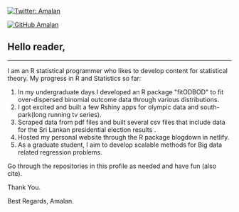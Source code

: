 [![Twitter: Amalan](https://img.shields.io/twitter/follow/Amalan_Con_Stat?style=social)](https://twitter.com/Amalan_Con_Stat)

[![GitHub Amalan](https://img.shields.io/github/followers/Amalan-ConStat?label=follow&style=social)](https://github.com/Amalan-ConStat)

## Hello reader, 
---

I am an R statistical programmer who likes to develop content for statistical theory. My progress in R and Statistics so far:
1. In my undergraduate days I developed an R package "fitODBOD" to fit over-dispersed binomial outcome data through various distributions. 
2. I got excited and built a few Rshiny apps for olympic data and south-park(long running tv series). 
3. Scraped data from pdf files and built several csv files that include data for the Sri Lankan presidential election results .
4. Hosted my personal website through the R package blogdown in netlify. 
5. As a graduate student, I aim to develop scalable methods for Big data related regression problems. 

Go through the repositories in this profile as needed and have fun (also cite).

Thank You.

Best Regards,
Amalan.
